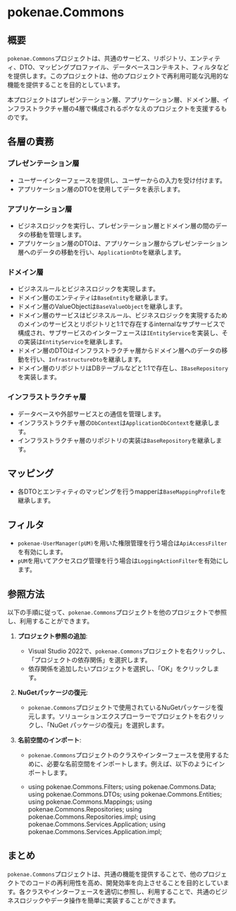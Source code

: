 ﻿# pokenae.Commons

## 概要

`pokenae.Commons`プロジェクトは、共通のサービス、リポジトリ、エンティティ、DTO、マッピングプロファイル、データベースコンテキスト、フィルタなどを提供します。このプロジェクトは、他のプロジェクトで再利用可能な汎用的な機能を提供することを目的としています。

本プロジェクトはプレゼンテーション層、アプリケーション層、ドメイン層、インフラストラクチャ層の4層で構成されるポケなえのプロジェクトを支援するものです。

## 各層の責務

### プレゼンテーション層

- ユーザーインターフェースを提供し、ユーザーからの入力を受け付けます。
- アプリケーション層のDTOを使用してデータを表示します。

### アプリケーション層

- ビジネスロジックを実行し、プレゼンテーション層とドメイン層の間のデータの移動を管理します。
- アプリケーション層のDTOは、アプリケーション層からプレゼンテーション層へのデータの移動を行い、`ApplicationDto`を継承します。

### ドメイン層

- ビジネスルールとビジネスロジックを実現します。
- ドメイン層のエンティティは`BaseEntity`を継承します。
- ドメイン層のValueObjectは`BaseValueObject`を継承します。
- ドメイン層のサービスはビジネスルール、ビジネスロジックを実現するためのメインのサービスとリポジトリと1:1で存在するinternalなサブサービスで構成され、サブサービスのインターフェースは`IEntityService`を実装し、その実装は`EntityService`を継承します。
- ドメイン層のDTOはインフラストラクチャ層からドメイン層へのデータの移動を行い、`InfrastructureDto`を継承します。
- ドメイン層のリポジトリはDBテーブルなどと1:1で存在し、`IBaseRepository`を実装します。

### インフラストラクチャ層

- データベースや外部サービスとの通信を管理します。
- インフラストラクチャ層の`DbContext`は`ApplicationDbContext`を継承します。
- インフラストラクチャ層のリポジトリの実装は`BaseRepository`を継承します。

## マッピング

- 各DTOとエンティティのマッピングを行うmapperは`BaseMappingProfile`を継承します。

## フィルタ

- `pokenae-UserManager(pUM)`を用いた権限管理を行う場合は`ApiAccessFilter`を有効にします。
- `pUM`を用いてアクセスログ管理を行う場合は`LoggingActionFilter`を有効にします。

## 参照方法

以下の手順に従って、`pokenae.Commons`プロジェクトを他のプロジェクトで参照し、利用することができます。

1. **プロジェクト参照の追加**:
   - Visual Studio 2022で、`pokenae.Commons`プロジェクトを右クリックし、「プロジェクトの依存関係」を選択します。
   - 依存関係を追加したいプロジェクトを選択し、「OK」をクリックします。

2. **NuGetパッケージの復元**:
   - `pokenae.Commons`プロジェクトで使用されているNuGetパッケージを復元します。ソリューションエクスプローラーでプロジェクトを右クリックし、「NuGet パッケージの復元」を選択します。

3. **名前空間のインポート**:
   - `pokenae.Commons`プロジェクトのクラスやインターフェースを使用するために、必要な名前空間をインポートします。例えば、以下のようにインポートします。

	- using pokenae.Commons.Filters; using pokenae.Commons.Data; using pokenae.Commons.DTOs; using pokenae.Commons.Entities; using pokenae.Commons.Mappings; using pokenae.Commons.Repositories; using pokenae.Commons.Repositories.impl; using pokenae.Commons.Services.Application; using pokenae.Commons.Services.Application.impl;

	
## まとめ

`pokenae.Commons`プロジェクトは、共通の機能を提供することで、他のプロジェクトでのコードの再利用性を高め、開発効率を向上させることを目的としています。各クラスやインターフェースを適切に参照し、利用することで、共通のビジネスロジックやデータ操作を簡単に実装することができます。
